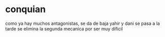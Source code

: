 # conquian
como ya hay muchos antagonistas, se da de baja yahir y dani se pasa a la tarde
se elimina la segunda mecanica por ser muy dificil